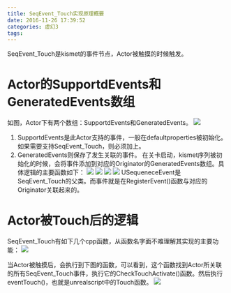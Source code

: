 ```yaml
---
title: SeqEvent_Touch实现原理概要
date: 2016-11-26 17:39:52
categories: 虚幻3
tags:
---
```


SeqEvent_Touch是kismet的事件节点，Actor被触摸的时候触发。

# Actor的SupportdEvents和GeneratedEvents数组


如图，Actor下有两个数组：SupportdEvents和GeneratedEvents。
![](http://upload-images.jianshu.io/upload_images/3713845-98757182b3d66e44.jpg?imageMogr2/auto-orient/strip%7CimageView2/2/w/1240)

1. SupportdEvents是此Actor支持的事件，一般在defaultproperties被初始化。如果需要支持SeqEvent_Touch，则必须加上。
2. GeneratedEvents则保存了发生关联的事件。
在关卡启动，kismet序列被初始化的时候，会将事件添加到对应的Originator的GeneratedEvents数组。具体逻辑的主要函数如下：
![](http://upload-images.jianshu.io/upload_images/3713845-376271e0dad18c8d.png?imageMogr2/auto-orient/strip%7CimageView2/2/w/1240)
![](http://upload-images.jianshu.io/upload_images/3713845-b5831331d80cf876.jpg?imageMogr2/auto-orient/strip%7CimageView2/2/w/1240)
![](http://upload-images.jianshu.io/upload_images/3713845-c9eba499a888e50d.jpg?imageMogr2/auto-orient/strip%7CimageView2/2/w/1240)
![](http://upload-images.jianshu.io/upload_images/3713845-842d4346e766fc75.png?imageMogr2/auto-orient/strip%7CimageView2/2/w/1240)
USequeneceEvent是SeqEvent_Touch的父类。而事件就是在RegisterEvent()函数与对应的Originator关联起来的。

# Actor被Touch后的逻辑
SeqEvent_Touch有如下几个cpp函数，从函数名字面不难理解其实现的主要功能：
![](http://upload-images.jianshu.io/upload_images/3713845-d148ad3aefe09440.png?imageMogr2/auto-orient/strip%7CimageView2/2/w/1240)

当Actor被触摸后，会执行到下图的函数，可以看到，这个函数找到Actor所关联的所有SeqEvent_Touch事件，执行它的CheckTouchActivate()函数。然后执行eventTouch()，也就是unrealscript中的Touch函数。
![](http://upload-images.jianshu.io/upload_images/3713845-1f4441ba412e8dae.jpg?imageMogr2/auto-orient/strip%7CimageView2/2/w/1240)
